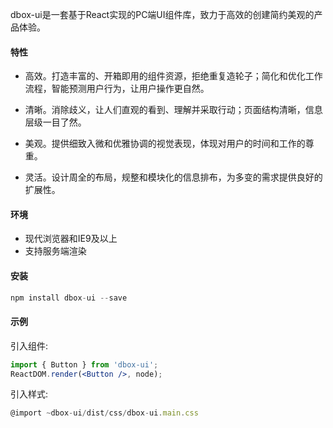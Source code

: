 
dbox-ui是一套基于React实现的PC端UI组件库，致力于高效的创建简约美观的产品体验。

#### **特性**

+ 高效。打造丰富的、开箱即用的组件资源，拒绝重复造轮子；简化和优化工作流程，智能预测用户行为，让用户操作更自然。

+ 清晰。消除歧义，让人们直观的看到、理解并采取行动；页面结构清晰，信息层级一目了然。

+ 美观。提供细致入微和优雅​​协调的视觉表现，体现对用户的时间和工作的尊重。

+ 灵活。设计周全的布局，规整和模块化的信息排布，为多变的需求提供良好的扩展性。

#### **环境**

+ 现代浏览器和IE9及以上
+ 支持服务端渲染

#### **安装**
```jsx static
npm install dbox-ui --save
```

#### **示例**
引入组件:
```jsx static
import { Button } from 'dbox-ui';
ReactDOM.render(<Button />, node);
```

引入样式:
```jsx static
@import ~dbox-ui/dist/css/dbox-ui.main.css
```
